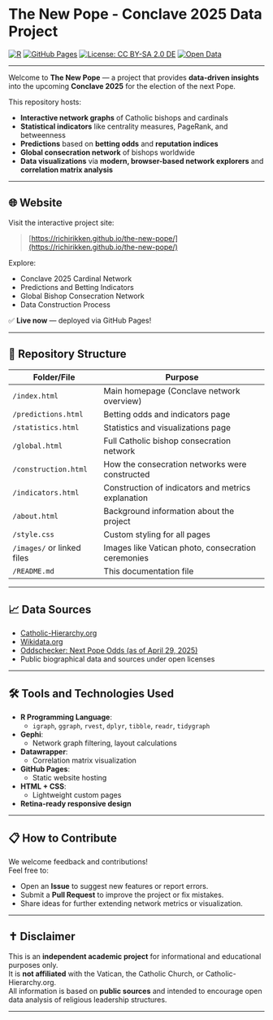 # The New Pope - Conclave 2025 Data Project

[![R](https://img.shields.io/badge/Built%20with-R-276DC3?logo=R&logoColor=white)](https://www.r-project.org/)
[![GitHub Pages](https://img.shields.io/badge/Hosted%20on-GitHub%20Pages-327FC7?logo=github)](https://pages.github.com/)
[![License: CC BY-SA 2.0 DE](https://img.shields.io/badge/License-CC%20BY--SA%202.0%20DE-lightgrey)](https://creativecommons.org/licenses/by-sa/2.0/de/legalcode)
[![Open Data](https://img.shields.io/badge/Data-Open%20Data-green)](https://opendatahandbook.org/)

---

Welcome to **The New Pope** — a project that provides **data-driven insights** into the upcoming **Conclave 2025** for the election of the next Pope.

This repository hosts:
- **Interactive network graphs** of Catholic bishops and cardinals
- **Statistical indicators** like centrality measures, PageRank, and betweenness
- **Predictions** based on **betting odds** and **reputation indices**
- **Global consecration network** of bishops worldwide
- **Data visualizations** via **modern, browser-based network explorers** and **correlation matrix analysis**

---

## 🌐 Website

Visit the interactive project site:

> [https://richirikken.github.io/the-new-pope/](https://richirikken.github.io/the-new-pope/)

Explore:
- Conclave 2025 Cardinal Network
- Predictions and Betting Indicators
- Global Bishop Consecration Network
- Data Construction Process

✅ **Live now** — deployed via GitHub Pages!

---

## 📂 Repository Structure

| Folder/File              | Purpose                                                   |
|---------------------------|-----------------------------------------------------------|
| `/index.html`             | Main homepage (Conclave network overview)                |
| `/predictions.html`       | Betting odds and indicators page                         |
| `/statistics.html`        | Statistics and visualizations page                       |
| `/global.html`            | Full Catholic bishop consecration network                |
| `/construction.html`      | How the consecration networks were constructed            |
| `/indicators.html`        | Construction of indicators and metrics explanation       |
| `/about.html`             | Background information about the project                 |
| `/style.css`              | Custom styling for all pages                             |
| `/images/` or linked files | Images like Vatican photo, consecration ceremonies        |
| `/README.md`              | This documentation file                                  |

---

## 📈 Data Sources

- [Catholic-Hierarchy.org](https://www.catholic-hierarchy.org/)
- [Wikidata.org](https://www.wikidata.org/)
- [Oddschecker: Next Pope Odds (as of April 29, 2025)](https://www.oddschecker.com/insight/specials/20250421-next-pope-odds-who-is-favourite-to-succeed-francis)
- Public biographical data and sources under open licenses

---

## 🛠️ Tools and Technologies Used

- **R Programming Language**:
  - `igraph`, `ggraph`, `rvest`, `dplyr`, `tibble`, `readr`, `tidygraph`
- **Gephi**:
  - Network graph filtering, layout calculations
- **Datawrapper**:
  - Correlation matrix visualization
- **GitHub Pages**:
  - Static website hosting
- **HTML + CSS**:
  - Lightweight custom pages
- **Retina-ready responsive design**

---

## 📋 How to Contribute

We welcome feedback and contributions!  
Feel free to:
- Open an **Issue** to suggest new features or report errors.
- Submit a **Pull Request** to improve the project or fix mistakes.
- Share ideas for further extending network metrics or visualization.

---

## ✝️ Disclaimer

This is an **independent academic project** for informational and educational purposes only.  
It is **not affiliated** with the Vatican, the Catholic Church, or Catholic-Hierarchy.org.  
All information is based on **public sources** and intended to encourage open data analysis of religious leadership structures.

---
